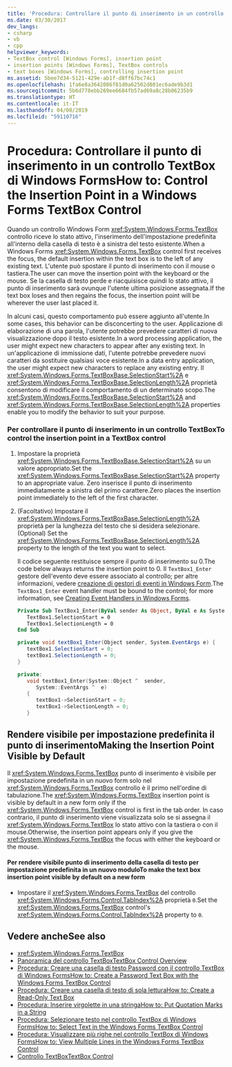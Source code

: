 ```yaml
---
title: 'Procedura: Controllare il punto di inserimento in un controllo TextBox di Windows Forms'
ms.date: 03/30/2017
dev_langs:
- csharp
- vb
- cpp
helpviewer_keywords:
- TextBox control [Windows Forms], insertion point
- insertion points [Windows Forms], TextBox controls
- text boxes [Windows Forms], controlling insertion point
ms.assetid: 5bee7d34-5121-429e-ab1f-d8ff67bc74c1
ms.openlocfilehash: 1fa6e8a3642086f81d0a62502d801ec6ade9b3d1
ms.sourcegitcommit: 5b6d778ebb269ee6684fb57ad69a8c28b06235b9
ms.translationtype: HT
ms.contentlocale: it-IT
ms.lasthandoff: 04/08/2019
ms.locfileid: "59110716"
---
```

# <a name="how-to-control-the-insertion-point-in-a-windows-forms-textbox-control"></a><span data-ttu-id="27b28-102">Procedura: Controllare il punto di inserimento in un controllo TextBox di Windows Forms</span><span class="sxs-lookup"><span data-stu-id="27b28-102">How to: Control the Insertion Point in a Windows Forms TextBox Control</span></span>
<span data-ttu-id="27b28-103">Quando un controllo Windows Form <xref:System.Windows.Forms.TextBox> controllo riceve lo stato attivo, l'inserimento dell'impostazione predefinita all'interno della casella di testo è a sinistra del testo esistente.</span><span class="sxs-lookup"><span data-stu-id="27b28-103">When a Windows Forms <xref:System.Windows.Forms.TextBox> control first receives the focus, the default insertion within the text box is to the left of any existing text.</span></span> <span data-ttu-id="27b28-104">L'utente può spostare il punto di inserimento con il mouse o tastiera.</span><span class="sxs-lookup"><span data-stu-id="27b28-104">The user can move the insertion point with the keyboard or the mouse.</span></span> <span data-ttu-id="27b28-105">Se la casella di testo perde e riacquisisce quindi lo stato attivo, il punto di inserimento sarà ovunque l'utente ultima posizione assegnata.</span><span class="sxs-lookup"><span data-stu-id="27b28-105">If the text box loses and then regains the focus, the insertion point will be wherever the user last placed it.</span></span>  
  
 <span data-ttu-id="27b28-106">In alcuni casi, questo comportamento può essere aggiunto all'utente.</span><span class="sxs-lookup"><span data-stu-id="27b28-106">In some cases, this behavior can be disconcerting to the user.</span></span> <span data-ttu-id="27b28-107">Applicazione di elaborazione di una parola, l'utente potrebbe prevedere caratteri di nuova visualizzazione dopo il testo esistente.</span><span class="sxs-lookup"><span data-stu-id="27b28-107">In a word processing application, the user might expect new characters to appear after any existing text.</span></span> <span data-ttu-id="27b28-108">In un'applicazione di immissione dati, l'utente potrebbe prevedere nuovi caratteri da sostituire qualsiasi voce esistente.</span><span class="sxs-lookup"><span data-stu-id="27b28-108">In a data entry application, the user might expect new characters to replace any existing entry.</span></span> <span data-ttu-id="27b28-109">Il <xref:System.Windows.Forms.TextBoxBase.SelectionStart%2A> e <xref:System.Windows.Forms.TextBoxBase.SelectionLength%2A> proprietà consentono di modificare il comportamento di un determinato scopo.</span><span class="sxs-lookup"><span data-stu-id="27b28-109">The <xref:System.Windows.Forms.TextBoxBase.SelectionStart%2A> and <xref:System.Windows.Forms.TextBoxBase.SelectionLength%2A> properties enable you to modify the behavior to suit your purpose.</span></span>  
  
### <a name="to-control-the-insertion-point-in-a-textbox-control"></a><span data-ttu-id="27b28-110">Per controllare il punto di inserimento in un controllo TextBox</span><span class="sxs-lookup"><span data-stu-id="27b28-110">To control the insertion point in a TextBox control</span></span>  
  
1.  <span data-ttu-id="27b28-111">Impostare la proprietà <xref:System.Windows.Forms.TextBoxBase.SelectionStart%2A> su un valore appropriato.</span><span class="sxs-lookup"><span data-stu-id="27b28-111">Set the <xref:System.Windows.Forms.TextBoxBase.SelectionStart%2A> property to an appropriate value.</span></span> <span data-ttu-id="27b28-112">Zero inserisce il punto di inserimento immediatamente a sinistra del primo carattere.</span><span class="sxs-lookup"><span data-stu-id="27b28-112">Zero places the insertion point immediately to the left of the first character.</span></span>  
  
2.  <span data-ttu-id="27b28-113">(Facoltativo) Impostare il <xref:System.Windows.Forms.TextBoxBase.SelectionLength%2A> proprietà per la lunghezza del testo che si desidera selezionare.</span><span class="sxs-lookup"><span data-stu-id="27b28-113">(Optional) Set the <xref:System.Windows.Forms.TextBoxBase.SelectionLength%2A> property to the length of the text you want to select.</span></span>  
  
     <span data-ttu-id="27b28-114">Il codice seguente restituisce sempre il punto di inserimento su 0.</span><span class="sxs-lookup"><span data-stu-id="27b28-114">The code below always returns the insertion point to 0.</span></span> <span data-ttu-id="27b28-115">Il `TextBox1_Enter` gestore dell'evento deve essere associato al controllo; per altre informazioni, vedere [creazione di gestori di eventi in Windows Form](../creating-event-handlers-in-windows-forms.md).</span><span class="sxs-lookup"><span data-stu-id="27b28-115">The `TextBox1_Enter` event handler must be bound to the control; for more information, see [Creating Event Handlers in Windows Forms](../creating-event-handlers-in-windows-forms.md).</span></span>  
  
    ```vb  
    Private Sub TextBox1_Enter(ByVal sender As Object, ByVal e As System.EventArgs) Handles TextBox1.Enter  
       TextBox1.SelectionStart = 0  
       TextBox1.SelectionLength = 0  
    End Sub  
    ```  
  
    ```csharp  
    private void textBox1_Enter(Object sender, System.EventArgs e) {  
       textBox1.SelectionStart = 0;  
       textBox1.SelectionLength = 0;  
    }  
    ```  
  
    ```cpp  
    private:  
       void textBox1_Enter(System::Object ^  sender,  
          System::EventArgs ^  e)  
       {  
          textBox1->SelectionStart = 0;  
          textBox1->SelectionLength = 0;  
       }  
    ```  
  
## <a name="making-the-insertion-point-visible-by-default"></a><span data-ttu-id="27b28-116">Rendere visibile per impostazione predefinita il punto di inserimento</span><span class="sxs-lookup"><span data-stu-id="27b28-116">Making the Insertion Point Visible by Default</span></span>  
 <span data-ttu-id="27b28-117">Il <xref:System.Windows.Forms.TextBox> punto di inserimento è visibile per impostazione predefinita in un nuovo form solo nel <xref:System.Windows.Forms.TextBox> controllo è il primo nell'ordine di tabulazione.</span><span class="sxs-lookup"><span data-stu-id="27b28-117">The <xref:System.Windows.Forms.TextBox> insertion point is visible by default in a new form only if the <xref:System.Windows.Forms.TextBox> control is first in the tab order.</span></span> <span data-ttu-id="27b28-118">In caso contrario, il punto di inserimento viene visualizzata solo se si assegna il <xref:System.Windows.Forms.TextBox> lo stato attivo con la tastiera o con il mouse.</span><span class="sxs-lookup"><span data-stu-id="27b28-118">Otherwise, the insertion point appears only if you give the <xref:System.Windows.Forms.TextBox> the focus with either the keyboard or the mouse.</span></span>  
  
#### <a name="to-make-the-text-box-insertion-point-visible-by-default-on-a-new-form"></a><span data-ttu-id="27b28-119">Per rendere visibile punto di inserimento della casella di testo per impostazione predefinita in un nuovo modulo</span><span class="sxs-lookup"><span data-stu-id="27b28-119">To make the text box insertion point visible by default on a new form</span></span>  
  
-   <span data-ttu-id="27b28-120">Impostare il <xref:System.Windows.Forms.TextBox> del controllo <xref:System.Windows.Forms.Control.TabIndex%2A> proprietà `0`.</span><span class="sxs-lookup"><span data-stu-id="27b28-120">Set the <xref:System.Windows.Forms.TextBox> control's <xref:System.Windows.Forms.Control.TabIndex%2A> property to `0`.</span></span>  
  
## <a name="see-also"></a><span data-ttu-id="27b28-121">Vedere anche</span><span class="sxs-lookup"><span data-stu-id="27b28-121">See also</span></span>

- <xref:System.Windows.Forms.TextBox>
- [<span data-ttu-id="27b28-122">Panoramica del controllo TextBox</span><span class="sxs-lookup"><span data-stu-id="27b28-122">TextBox Control Overview</span></span>](textbox-control-overview-windows-forms.md)
- [<span data-ttu-id="27b28-123">Procedura: Creare una casella di testo Password con il controllo TextBox di Windows Forms</span><span class="sxs-lookup"><span data-stu-id="27b28-123">How to: Create a Password Text Box with the Windows Forms TextBox Control</span></span>](how-to-create-a-password-text-box-with-the-windows-forms-textbox-control.md)
- [<span data-ttu-id="27b28-124">Procedura: Creare una casella di testo di sola lettura</span><span class="sxs-lookup"><span data-stu-id="27b28-124">How to: Create a Read-Only Text Box</span></span>](how-to-create-a-read-only-text-box-windows-forms.md)
- [<span data-ttu-id="27b28-125">Procedura: Inserire virgolette in una stringa</span><span class="sxs-lookup"><span data-stu-id="27b28-125">How to: Put Quotation Marks in a String</span></span>](how-to-put-quotation-marks-in-a-string-windows-forms.md)
- [<span data-ttu-id="27b28-126">Procedura: Selezionare testo nel controllo TextBox di Windows Forms</span><span class="sxs-lookup"><span data-stu-id="27b28-126">How to: Select Text in the Windows Forms TextBox Control</span></span>](how-to-select-text-in-the-windows-forms-textbox-control.md)
- [<span data-ttu-id="27b28-127">Procedura: Visualizzare più righe nel controllo TextBox di Windows Forms</span><span class="sxs-lookup"><span data-stu-id="27b28-127">How to: View Multiple Lines in the Windows Forms TextBox Control</span></span>](how-to-view-multiple-lines-in-the-windows-forms-textbox-control.md)
- [<span data-ttu-id="27b28-128">Controllo TextBox</span><span class="sxs-lookup"><span data-stu-id="27b28-128">TextBox Control</span></span>](textbox-control-windows-forms.md)

